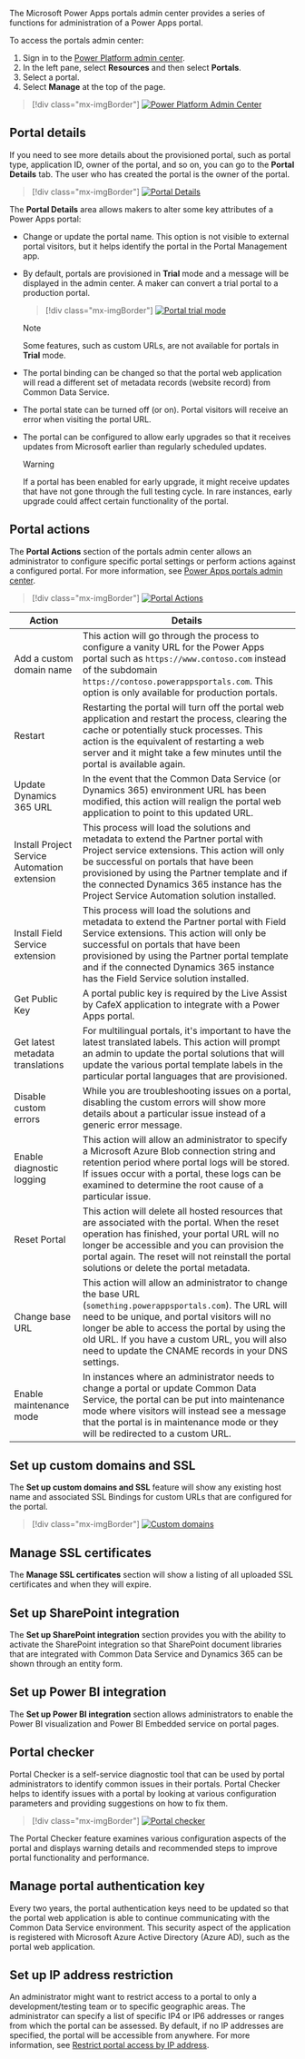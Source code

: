 The Microsoft Power Apps portals admin center provides a series of functions for administration of a Power Apps portal.

To access the portals admin center:

1. Sign in to the [Power Platform admin center](https://admin.powerplatform.microsoft.com/?azure-portal=true).
1. In the left pane, select **Resources** and then select **Portals**.
1. Select a portal.
1. Select **Manage** at the top of the page.

> [!div class="mx-imgBorder"]
> [![Power Platform Admin Center](../media/power-platform-admin-center.png)](../media/power-platform-admin-center.png#lightbox)

## Portal details

If you need to see more details about the provisioned portal, such as portal type, application ID, owner of the portal, and so on, you can go to the **Portal Details** tab. The user who has created the portal is the owner of the portal.

> [!div class="mx-imgBorder"]
> [![Portal Details](../media/portal-details.png)](../media/portal-details.png#lightbox)

The **Portal Details** area allows makers to alter some key attributes of a Power Apps portal:

- Change or update the portal name. This option is not visible to external portal visitors, but it helps identify the portal in the Portal Management app.

- By default, portals are provisioned in **Trial** mode and a message will be displayed in the admin center. A maker can convert a trial portal to a production portal.  

   > [!div class="mx-imgBorder"]
   > [![Portal trial mode](../media/trial.png)](../media/trial.png#lightbox)

   > [!NOTE]
   > Some features, such as custom URLs, are not available for portals in **Trial** mode.

- The portal binding can be changed so that the portal web application will read a different set of metadata records (website record) from Common Data Service.

- The portal state can be turned off (or on). Portal visitors will receive an error when visiting the portal URL.

- The portal can be configured to allow early upgrades so that it receives updates from Microsoft earlier than regularly scheduled updates.

  > [!WARNING]
  > If a portal has been enabled for early upgrade, it might receive updates that have not gone through the full testing cycle. In rare instances, early upgrade could affect certain functionality of the portal.

## Portal actions

The **Portal Actions** section of the portals admin center allows an administrator to configure specific portal settings or perform actions against a configured portal. For more information, see [Power Apps portals admin center](https://docs.microsoft.com/powerapps/maker/portals/admin/admin-overview/?azure-portal=true).

> [!div class="mx-imgBorder"]
> [![Portal Actions](../media/portal-actions.png)](../media/portal-actions.png#lightbox)

| Action | Details |
| ------ | ------- |
| Add a custom domain name | This action will go through the process to configure a vanity URL for the Power Apps portal such as `https://www.contoso.com` instead of the subdomain `https://contoso.powerappsportals.com`. This option is only available for production portals. |
| Restart | Restarting the portal will turn off the portal web application and restart the process, clearing the cache or potentially stuck processes. This action is the equivalent of restarting a web server and it might take a few minutes until the portal is available again. |
| Update Dynamics 365 URL | In the event that the Common Data Service (or Dynamics 365) environment URL has been modified, this action will realign the portal web application to point to this updated URL. |
| Install Project Service Automation extension | This process will load the solutions and metadata to extend the Partner portal with Project service extensions. This action will only be successful on portals that have been provisioned by using the Partner template and if the connected Dynamics 365 instance has the Project Service Automation solution installed. |
| Install Field Service extension | This process will load the solutions and metadata to extend the Partner portal with Field Service extensions. This action will only be successful on portals that have been provisioned by using the Partner portal template and if the connected Dynamics 365 instance has the Field Service solution installed. |
| Get Public Key | A portal public key is required by the Live Assist by CafeX application to integrate with a Power Apps portal. |
| Get latest metadata translations | For multilingual portals, it's important to have the latest translated labels. This action will prompt an admin to update the portal solutions that will update the various portal template labels in the particular portal languages that are provisioned. |
| Disable custom errors | While you are troubleshooting issues on a portal, disabling the custom errors will show more details about a particular issue instead of a generic error message. |
| Enable diagnostic logging | This action will allow an administrator to specify a Microsoft Azure Blob connection string and retention period where portal logs will be stored.  If issues occur with a portal, these logs can be examined to determine the root cause of a particular issue. |
| Reset Portal | This action will delete all hosted resources that are associated with the portal. When the reset operation has finished, your portal URL will no longer be accessible and you can provision the portal again. The reset will not reinstall the portal solutions or delete the portal metadata. |
| Change base URL | This action will allow an administrator to change the base URL (`something.powerappsportals.com`). The URL will need to be unique, and portal visitors will no longer be able to access the portal by using the old URL. If you have a custom URL, you will also need to update the CNAME records in your DNS settings. |
| Enable maintenance mode | In instances where an administrator needs to change a portal or update Common Data Service, the portal can be put into maintenance mode where visitors will instead see a message that the portal is in maintenance mode or they will be redirected to a custom URL. |

## Set up custom domains and SSL

The **Set up custom domains and SSL** feature will show any existing host name and associated SSL Bindings for custom URLs that are configured for the portal.

> [!div class="mx-imgBorder"]
> [![Custom domains](../media/set-up-custom-domains.png)](../media/set-up-custom-domains.png#lightbox)

## Manage SSL certificates

The **Manage SSL certificates** section will show a listing of all uploaded SSL certificates and when they will expire.

## Set up SharePoint integration

The **Set up SharePoint integration** section provides you with the ability to activate the SharePoint integration so that SharePoint document libraries that are integrated with Common Data Service and Dynamics 365 can be shown through an entity form.

## Set up Power BI integration

The **Set up Power BI integration** section allows administrators to enable the Power BI visualization and Power BI Embedded service on portal pages.

## Portal checker

Portal Checker is a self-service diagnostic tool that can be used by portal administrators to identify common issues in their portals. Portal Checker helps to identify issues with a portal by looking at various configuration parameters and providing suggestions on how to fix them.

> [!div class="mx-imgBorder"]
> [![Portal checker](../media/portal-checker.png)](../media/portal-checker.png#lightbox)

The Portal Checker feature examines various configuration aspects of the portal and displays warning details and recommended steps to improve portal functionality and performance.

## Manage portal authentication key

Every two years, the portal authentication keys need to be updated so that the portal web application is able to continue communicating with the Common Data Service environment. This security aspect of the application is registered with Microsoft Azure Active Directory (Azure AD), such as the portal web application.

## Set up IP address restriction

An administrator might want to restrict access to a portal to only a development/testing team or to specific geographic areas. The administrator can specify a list of specific IP4 or IP6 addresses or ranges from which the portal can be assessed. By default, if no IP addresses are specified, the portal will be accessible from anywhere. For more information, see [Restrict portal access by IP address](https://docs.microsoft.com/powerapps/maker/portals/admin/ip-address-restrict/?azure-portal=true).
